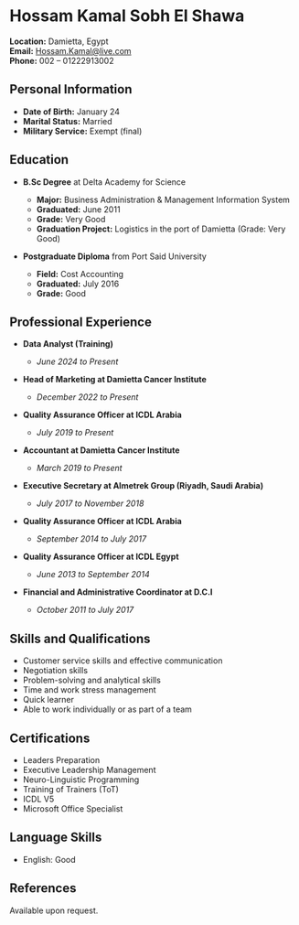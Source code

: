 # Hossam Kamal Sobh El Shawa

**Location:** Damietta, Egypt  
**Email:** Hossam.Kamal@live.com  
**Phone:** 002 – 01222913002

## Personal Information
- **Date of Birth:** January 24
- **Marital Status:** Married
- **Military Service:** Exempt (final)

## Education
- **B.Sc Degree** at Delta Academy for Science
  - **Major:** Business Administration & Management Information System
  - **Graduated:** June 2011
  - **Grade:** Very Good
  - **Graduation Project:** Logistics in the port of Damietta (Grade: Very Good)
  
- **Postgraduate Diploma** from Port Said University
  - **Field:** Cost Accounting
  - **Graduated:** July 2016
  - **Grade:** Good

## Professional Experience
- **Data Analyst (Training)**  
  - *June 2024 to Present*
  
- **Head of Marketing at Damietta Cancer Institute**  
  - *December 2022 to Present*
  
- **Quality Assurance Officer at ICDL Arabia**  
  - *July 2019 to Present*
  
- **Accountant at Damietta Cancer Institute**  
  - *March 2019 to Present*
  
- **Executive Secretary at Almetrek Group (Riyadh, Saudi Arabia)**  
  - *July 2017 to November 2018*
  
- **Quality Assurance Officer at ICDL Arabia**  
  - *September 2014 to July 2017*
  
- **Quality Assurance Officer at ICDL Egypt**  
  - *June 2013 to September 2014*
  
- **Financial and Administrative Coordinator at D.C.I**  
  - *October 2011 to July 2017*

## Skills and Qualifications
- Customer service skills and effective communication
- Negotiation skills
- Problem-solving and analytical skills
- Time and work stress management
- Quick learner
- Able to work individually or as part of a team

## Certifications
- Leaders Preparation
- Executive Leadership Management
- Neuro-Linguistic Programming
- Training of Trainers (ToT)
- ICDL V5
- Microsoft Office Specialist

## Language Skills
- English: Good

## References
Available upon request.
